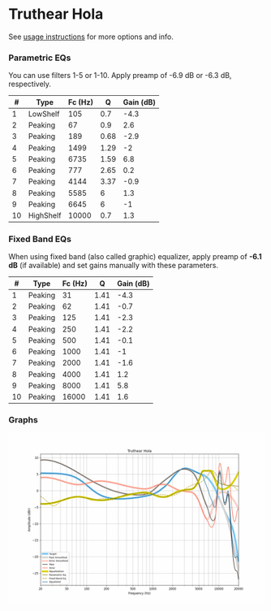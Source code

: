 # Truthear Hola
See [usage instructions](https://github.com/jaakkopasanen/AutoEq#usage) for more options and info.

### Parametric EQs
You can use filters 1-5 or 1-10. Apply preamp of -6.9 dB or -6.3 dB, respectively.

|   # | Type      |   Fc (Hz) |    Q |   Gain (dB) |
|-----|-----------|-----------|------|-------------|
|   1 | LowShelf  |       105 | 0.7  |        -4.3 |
|   2 | Peaking   |        67 | 0.9  |         2.6 |
|   3 | Peaking   |       189 | 0.68 |        -2.9 |
|   4 | Peaking   |      1499 | 1.29 |        -2   |
|   5 | Peaking   |      6735 | 1.59 |         6.8 |
|   6 | Peaking   |       777 | 2.65 |         0.2 |
|   7 | Peaking   |      4144 | 3.37 |        -0.9 |
|   8 | Peaking   |      5585 | 6    |         1.3 |
|   9 | Peaking   |      6645 | 6    |        -1   |
|  10 | HighShelf |     10000 | 0.7  |         1.3 |

### Fixed Band EQs
When using fixed band (also called graphic) equalizer, apply preamp of **-6.1 dB** (if available) and set gains manually with these parameters.

|   # | Type    |   Fc (Hz) |    Q |   Gain (dB) |
|-----|---------|-----------|------|-------------|
|   1 | Peaking |        31 | 1.41 |        -4.3 |
|   2 | Peaking |        62 | 1.41 |        -0.7 |
|   3 | Peaking |       125 | 1.41 |        -2.3 |
|   4 | Peaking |       250 | 1.41 |        -2.2 |
|   5 | Peaking |       500 | 1.41 |        -0.1 |
|   6 | Peaking |      1000 | 1.41 |        -1   |
|   7 | Peaking |      2000 | 1.41 |        -1.6 |
|   8 | Peaking |      4000 | 1.41 |         1.2 |
|   9 | Peaking |      8000 | 1.41 |         5.8 |
|  10 | Peaking |     16000 | 1.41 |         1.6 |

### Graphs
![](./Truthear%20Hola.png)
